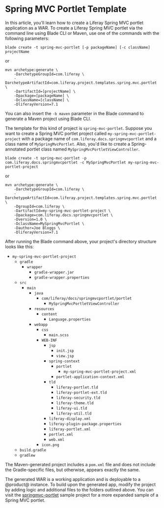# Spring MVC Portlet Template [](id=spring-mvc-portlet-template)

In this article, you'll learn how to create a Liferay Spring MVC portlet
application as a WAR. To create a Liferay Spring MVC portlet via the command
line using Blade CLI or Maven, use one of the commands with the following
parameters:

    blade create -t spring-mvc-portlet [-p packageName] [-c className] projectName

or

    mvn archetype:generate \
        -DarchetypeGroupId=com.liferay \
        -DarchetypeArtifactId=com.liferay.project.templates.spring.mvc.portlet \
        -DartifactId=[projectName] \
        -Dpackage=[packageName] \
        -DclassName=[className] \
        -DliferayVersion=7.1

You can also insert the `-b maven` parameter in the Blade command to generate a
Maven project using Blade CLI.

The template for this kind of project is `spring-mvc-portlet`. Suppose you want
to create a Spring MVC portlet project called `my-spring-mvc-portlet-project`
with a package name of `com.liferay.docs.springmvcportlet` and a class name of
`MySpringMvcPortlet`. Also, you'd like to create a Spring-annotated portlet
class named `MySpringMvcPortletViewController`.

    blade create -t spring-mvc-portlet -p com.liferay.docs.springmvcportlet -c MySpringMvcPortlet my-spring-mvc-portlet-project

or

    mvn archetype:generate \
        -DarchetypeGroupId=com.liferay \
        -DarchetypeArtifactId=com.liferay.project.templates.spring.mvc.portlet \
        -DgroupId=com.liferay \
        -DartifactId=my-spring-mvc-portlet-project \
        -Dpackage=com.liferay.docs.springmvcportlet \
        -Dversion=1.0 \
        -DclassName=MySpringMvcPortlet \
        -Dauthor=Joe Bloggs \
        -DliferayVersion=7.1

After running the Blade command above, your project's directory structure looks
like this:

- `my-spring-mvc-portlet-project`
    - `gradle`
        - `wrapper`
            - `gradle-wrapper.jar`
            - `gradle-wrapper.properties`
    - `src`
        - `main`
            - `java`
                - `com/liferay/docs/springmvcportlet/portlet`
                    - `MySpringMvcPortletViewController`
            - `resources`
                - `content`
                    - `Language.properties`
            - `webapp`
                - `css`
                    - `main.scss`
                - `WEB-INF`
                    - `jsp`
                        - `init.jsp`
                        - `view.jsp`
                    - `spring-context`
                        - `portlet`
                            - `my-spring-mvc-portlet-project.xml`
                        - `portlet-application-context.xml`
                    - `tld`
                        - `liferay-portlet.tld`
                        - `liferay-portlet-ext.tld`
                        - `liferay-security.tld`
                        - `liferay-theme.tld`
                        - `liferay-ui.tld`
                        - `liferay-util.tld`
                    - `liferay-display.xml`
                    - `liferay-plugin-package.properties`
                    - `liferay-portlet.xml`
                    - `portlet.xml`
                    - `web.xml`
                - `icon.png`
    - `build.gradle`
    - `gradlew`

The Maven-generated project includes a `pom.xml` file and does not include the
Gradle-specific files, but otherwise, appears exactly the same.

The generated WAR is a working application and is deployable to a @product@
instance. To build upon the generated app, modify the project by adding logic
and additional files to the folders outlined above. You can visit the
[springmvc-portlet](/develop/reference/-/knowledge_base/7-0/spring-mvc-portlet)
sample project for a more expanded sample of a Spring MVC portlet.
